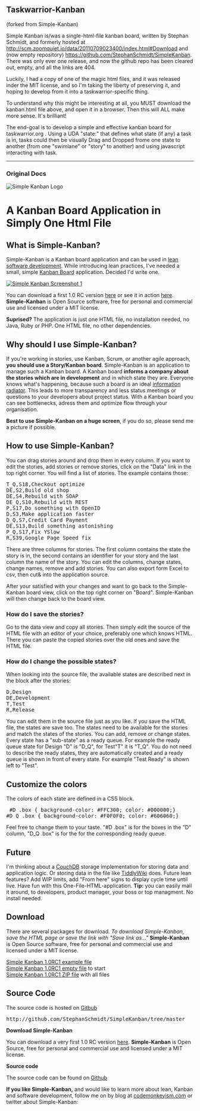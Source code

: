 ## Taskwarrior-Kanban 
(forked from Simple-Kanban)

Simple Kanban is/was a single-html-file kanban board, written by Stephan Schmidt, and formerly hosted at http://scm.zoomquiet.io/data/20110709023400/index.html#Download and (now empty repository) https://github.com/StephanSchmidt/SimpleKanban. 
There was only ever one release, and now the github repo has been cleared out, empty, and all the links are 404.

Luckily, I had a copy of one of the magic html files, and it was released inder the MIT license, and so I'm taking the liberty of preserving it, and hoping to develop from it into a taskwarrior-specific thing.

To understand why this might be interesting at all, you MUST download the kanban.html file above, and open it in a browser. Then this will ALL make more sense. It's brilliant!

The end-goal is to develop a simple and effective kanban board for taskwarrior.org . 
Using a UDA "state:" that defines what state (if any) a task is in, tasks could then be visually Drag and Dropped frome one state to another (from one "swimlane" or "story" to another) and using javascript interacting with task.

----
### Original Docs


<html>
<head>
<meta http-equiv="Content-Type" content="text/html; charset=UTF-8">
<title>Simple-Kanban | The one file kanban board application</title>
<link rel="stylesheet" type="text/css" href="index.css" media="all">
</head>
<body>
<!-- <div class="container_12">
<div class="grid_12 alpha omegs">
<img src="images/ScreenPhoto.jpg" alt="Simple Kanban screen photo"/>
</div>
</div>
--><div class="container_12">
<img class="logo" src="logo.png" alt="Simple Kanban Logo" border="0">
<h1>A Kanban Board Application in Simply One Html File</h1>
</div>
<div class="container_12">
<div class="grid_9 alpha">
<h2>What is Simple-Kanban?</h2>
<p>
Simple-Kanban is a Kanban board application and can be used in
<a href="http://en.wikipedia.org/wiki/Lean_software_development">lean software development</a>.
While introducing lean practices, I've needed a small, simple
<a href="http://www.infoq.com/articles/agile-kanban-boards">Kanban Board</a> application.
Decided I'd write one.
</p>
<p><a href="http://www.simple-kanban.com/download/Simple_Kanban_App_1.0RC1.html"><img alt="Simple Kanban Screenshot 1" src="screenshot1_small.png" border="0"></a></p>
<p>You can download a first 1.0 RC version <a href="#Download">here</a> or see it in action
<a href="http://www.simple-kanban.com/download/Simple_Kanban_App_1.0RC1.html">here</a>. <b>Simple-Kanban</b> is Open Source software,
free for personal and commercial use and licensed under a MIT license.</p>
<p><b>Suprised?</b> The application is just one HTML file, no installation needed, no Java, Ruby or PHP.
One HTML file, no other dependencies.</p>
<h2>Why should I use Simple-Kanban?</h2>
<p>
If you're working in stories, use Kanban, Scrum, or another agile approach, <b>you should use a Story/Kanban board</b>.
Simple-Kanban is an application to manage such a Kanban board. A Kanban board <b>informs a company about the stories which are in
development</b> and in which state they are. Everyone knows what's happening, because such a board is an ideal
<a href="http://alistair.cockburn.us/Information+radiator">information radiator</a>. This leads to more
transparency and less status meetings or questions to your developers about project status. With a Kanban
board you can see bottlenecks, adress them and optimize flow through your organisation.
</p>
<b>Best to use Simple-Kanban on a
huge screen</b>, if you do so, please send me a picture if possible.
<p></p>
<h2>How to use Simple-Kanban?</h2>
<p>You can drag stories around and drop them in every column. If you want to edit the stories, add stories or
remove stories, click on the "Data" link in the top right corner. You will find a list
of stories. The example contains those:</p>
<pre>T_Q,S18,Checkout optimize
DE,S2,Build old shop
DE,S4,Rebuild with SOAP
DE_Q,S10,Rebuild with REST
P,S17,Do something with OpenID
D,S3,Make application faster
D_Q,S7,Credit Card Payment
DE,S13,Build something astonishing
P_Q,S17,Fix YSlow
R,S39,Google Page Speed fix
</pre>
<p>There are three columns for stories. The first column contains the state the story is in, the second contains
an identifier for your story and the last column the name of the story. You can edit the columns, change
states, change names, remove and add stories. You can also export form Excel to csv, then cut&amp; into the
application source.</p>
<p>
After your satisfied with your changes and want to go back to the Simple-Kanban board view, click
on the top right corner on "Board". Simple-Kanban will then change back to the board view.
</p>
<h3>How do I save the stories?</h3>
<p>
Go to the data view and copy all stories. Then simply edit the source of the HTML file
with an editor of your choice, preferably one which knows HTML. There you can paste the copied
stories over the old ones and save the HTML file.
</p>
<h3>How do I change the possible states?</h3>
<p>When looking into the source file, the available states are described next in the block after the
stories:</p>
<pre>D,Design
DE,Development
T,Test
R,Release
</pre>
<p>
You can edit them in the source file just as you like. If you save the HTML file, the states are save too.
The states need to be available for the stories and match the states of the stories. You can add, remove or
change
states. Every state has a "sub-state" as a ready queue. For example the ready queue state for Design "D"
is "D_Q", for Test"T" it is "T_Q". You do not need to describe the ready
states, they are automatically created and a ready queue is shown in front of every state. For example
"Test Ready" is shown left to "Test".
</p>
<h2>Customize the colors</h2>
<p>The colors of each state are defined in a CSS block.</p>
<pre> #D .box { background-color: #FFC300; color: #000000;}
#D_Q .box { background-color: #F0F0F0; color: #606060;}
</pre>
<p>Feel free to change them to your taste. "#D .box" is for the boxes in the "D" column, "D_Q .box" is for the
for the corresponding ready queue.</p>
<h2>Future</h2>
<p>
I'm thinking about a <a href="http://couchdb.apache.org/">CouchDB</a> storage implementation for storing
data and application logic. Or storing data in the file like <a href="http://www.tiddlywiki.com/">TiddlyWiki</a>
does. Future lean features? Add WIP limits, add "From here" signs to display cycle time until live. Have fun
with
this One-File-HTML-application. <b>Tip:</b> you can easily mail it around, to developers,
product manager, your boss or top managment. No install needed.</p>
<a name="Download"><h2>Download</h2></a>
<p>There are several packages for download. <em>To download
Simple-Kanban, save the HTML page or save the link with "Save link as..."</em>
<b>Simple-Kanban</b> is Open Source software, free for personal and commercial use and licensed under a MIT
license.
</p>
<p class="downloadarea">
<a href="http://www.simple-kanban.com/download/Simple_Kanban_App_1.0RC1.html">Simple Kanban 1.0RC1 example file</a><br>
<a href="http://www.simple-kanban.com/download/Simple_Kanban_App_1.0RC1_Empty.html">Simple Kanban 1.0RC1 empty file</a> to start<br>
<a href="http://www.simple-kanban.com/download/Simple_Kanban_App_1.0RC1.zip">Simple Kanban 1.0RC1 ZIP file</a> with all files<br>
</p>
<a name="Source"></a><h2>Source Code</h2>
The source code is hosted on <a href="http://github.com/StephanSchmidt/SimpleKanban/tree/master">Gitbub</a>
<pre>http://github.com/StephanSchmidt/SimpleKanban/tree/master
</pre>
</div>
<div class="grid_3 omega">
<div id="downloadbox">
<b>Download Simple-Kanban</b>
<p>
You can download a very first 1.0 RC version <a href="#Download">here</a>.
<b>Simple-Kanban</b> is Open Source, free for personal and commercial use and licensed under a MIT license.
</p>
</div>
<div id="sourcebox">
<b>Source code</b>
<p>The source code can be found on <a href="#source">Github</a></p>
</div>
<p><b>If you like Simple-Kanban,</b> and would like to learn more
about lean, Kanban and software development, follow me on by blog at <a href="http://www.codemonkeyism.com/">codemonkeyism.com</a>
or twitter about Simple-Kanban: </p>
</div>
</div>
</body>
</html>
